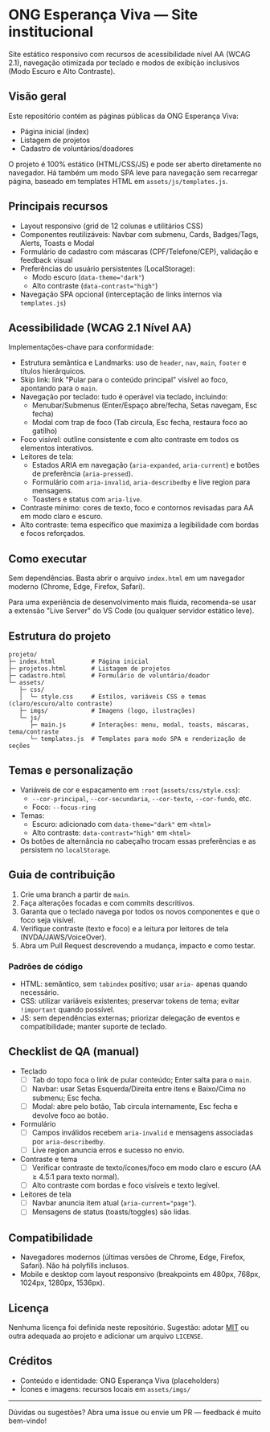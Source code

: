 # ONG Esperança Viva — Site institucional

Site estático responsivo com recursos de acessibilidade nível AA (WCAG 2.1), navegação otimizada por teclado e modos de exibição inclusivos (Modo Escuro e Alto Contraste).

## Visão geral

Este repositório contém as páginas públicas da ONG Esperança Viva:

- Página inicial (index)
- Listagem de projetos
- Cadastro de voluntários/doadores

O projeto é 100% estático (HTML/CSS/JS) e pode ser aberto diretamente no navegador. Há também um modo SPA leve para navegação sem recarregar página, baseado em templates HTML em `assets/js/templates.js`.

## Principais recursos

- Layout responsivo (grid de 12 colunas e utilitários CSS)
- Componentes reutilizáveis: Navbar com submenu, Cards, Badges/Tags, Alerts, Toasts e Modal
- Formulário de cadastro com máscaras (CPF/Telefone/CEP), validação e feedback visual
- Preferências do usuário persistentes (LocalStorage):
  - Modo escuro (`data-theme="dark"`)
  - Alto contraste (`data-contrast="high"`)
- Navegação SPA opcional (interceptação de links internos via `templates.js`)

## Acessibilidade (WCAG 2.1 Nível AA)

Implementações-chave para conformidade:

- Estrutura semântica e Landmarks: uso de `header`, `nav`, `main`, `footer` e títulos hierárquicos.
- Skip link: link "Pular para o conteúdo principal" visível ao foco, apontando para o `main`.
- Navegação por teclado: tudo é operável via teclado, incluindo:
  - Menubar/Submenus (Enter/Espaço abre/fecha, Setas navegam, Esc fecha)
  - Modal com trap de foco (Tab circula, Esc fecha, restaura foco ao gatilho)
- Foco visível: outline consistente e com alto contraste em todos os elementos interativos.
- Leitores de tela:
  - Estados ARIA em navegação (`aria-expanded`, `aria-current`) e botões de preferência (`aria-pressed`).
  - Formulário com `aria-invalid`, `aria-describedby` e live region para mensagens.
  - Toasters e status com `aria-live`.
- Contraste mínimo: cores de texto, foco e contornos revisadas para AA em modo claro e escuro.
- Alto contraste: tema específico que maximiza a legibilidade com bordas e focos reforçados.

## Como executar

Sem dependências. Basta abrir o arquivo `index.html` em um navegador moderno (Chrome, Edge, Firefox, Safari).

Para uma experiência de desenvolvimento mais fluida, recomenda-se usar a extensão "Live Server" do VS Code (ou qualquer servidor estático leve).

## Estrutura do projeto

```
projeto/
├─ index.html          # Página inicial
├─ projetos.html       # Listagem de projetos
├─ cadastro.html       # Formulário de voluntário/doador
└─ assets/
   ├─ css/
   │  └─ style.css     # Estilos, variáveis CSS e temas (claro/escuro/alto contraste)
   ├─ imgs/            # Imagens (logo, ilustrações)
   └─ js/
      ├─ main.js       # Interações: menu, modal, toasts, máscaras, tema/contraste
      └─ templates.js  # Templates para modo SPA e renderização de seções
```

## Temas e personalização

- Variáveis de cor e espaçamento em `:root` (`assets/css/style.css`):
  - `--cor-principal`, `--cor-secundaria`, `--cor-texto`, `--cor-fundo`, etc.
  - Foco: `--focus-ring`
- Temas:
  - Escuro: adicionado com `data-theme="dark"` em `<html>`
  - Alto contraste: `data-contrast="high"` em `<html>`
- Os botões de alternância no cabeçalho trocam essas preferências e as persistem no `localStorage`.

## Guia de contribuição

1. Crie uma branch a partir de `main`.
2. Faça alterações focadas e com commits descritivos.
3. Garanta que o teclado navega por todos os novos componentes e que o foco seja visível.
4. Verifique contraste (texto e foco) e a leitura por leitores de tela (NVDA/JAWS/VoiceOver).
5. Abra um Pull Request descrevendo a mudança, impacto e como testar.

### Padrões de código

- HTML: semântico, sem `tabindex` positivo; usar `aria-` apenas quando necessário.
- CSS: utilizar variáveis existentes; preservar tokens de tema; evitar `!important` quando possível.
- JS: sem dependências externas; priorizar delegação de eventos e compatibilidade; manter suporte de teclado.

## Checklist de QA (manual)

- Teclado
  - [ ] Tab do topo foca o link de pular conteúdo; Enter salta para o `main`.
  - [ ] Navbar: usar Setas Esquerda/Direita entre itens e Baixo/Cima no submenu; Esc fecha.
  - [ ] Modal: abre pelo botão, Tab circula internamente, Esc fecha e devolve foco ao botão.
- Formulário
  - [ ] Campos inválidos recebem `aria-invalid` e mensagens associadas por `aria-describedby`.
  - [ ] Live region anuncia erros e sucesso no envio.
- Contraste e tema
  - [ ] Verificar contraste de texto/ícones/foco em modo claro e escuro (AA ≥ 4.5:1 para texto normal).
  - [ ] Alto contraste com bordas e foco visíveis e texto legível.
- Leitores de tela
  - [ ] Navbar anuncia item atual (`aria-current="page"`).
  - [ ] Mensagens de status (toasts/toggles) são lidas.

## Compatibilidade

- Navegadores modernos (últimas versões de Chrome, Edge, Firefox, Safari). Não há polyfills inclusos.
- Mobile e desktop com layout responsivo (breakpoints em 480px, 768px, 1024px, 1280px, 1536px).

## Licença

Nenhuma licença foi definida neste repositório. Sugestão: adotar [MIT](https://opensource.org/licenses/MIT) ou outra adequada ao projeto e adicionar um arquivo `LICENSE`.

## Créditos

- Conteúdo e identidade: ONG Esperança Viva (placeholders)
- Ícones e imagens: recursos locais em `assets/imgs/`

---

Dúvidas ou sugestões? Abra uma issue ou envie um PR — feedback é muito bem-vindo!
